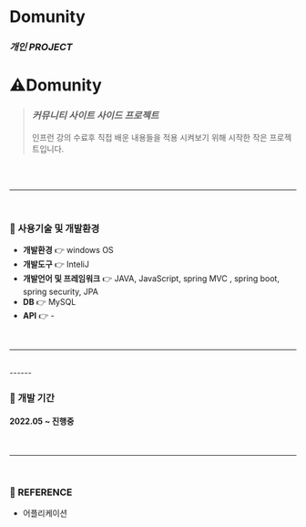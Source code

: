 # Domunity
### *개인 PROJECT*

# ⚠️Domunity
> ### *커뮤니티 사이트 사이드 프로젝트*
> 인프런 강의 수료후 직접 배운 내용들을 적용 시켜보기 위해 시작한 작은 프로젝트입니다.
</br>

</br>

------
</br>

### 📌&nbsp;사용기술 및 개발환경  
* **개발환경** 👉 windows OS
* **개발도구** 👉 InteliJ
* **개발언어 및 프레임워크** 👉 JAVA, JavaScript, spring MVC , spring boot, spring security, JPA
* **DB** 👉 MySQL
* **API** 👉 -

</br>

------
</br>
------
</br>

### 📌&nbsp;개발 기간  

#### 2022.05 ~ 진행중
</br>

------
</br>

### 📌&nbsp;REFERENCE
* 어플리케이션 <OKKY>
</br>
